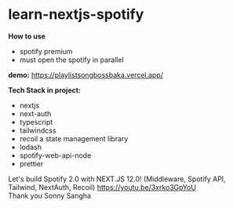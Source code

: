 # learn-nextjs-spotify

**How to use**

- spotify premium
- must open the spotify in parallel

**demo:** https://playlistsongbossbaka.vercel.app/

**Tech Stack in project:** <br>

- nextjs <br>
- next-auth <br>
- typescript <br>
- tailwindcss <br>
- recoil a state management library<br>
- lodash <br>
- spotify-web-api-node <br>
- prettier <br>

Let's build Spotify 2.0 with NEXT.JS 12.0! (Middleware, Spotify API, Tailwind, NextAuth, Recoil)
https://youtu.be/3xrko3GpYoU <br>
Thank you Sonny Sangha
